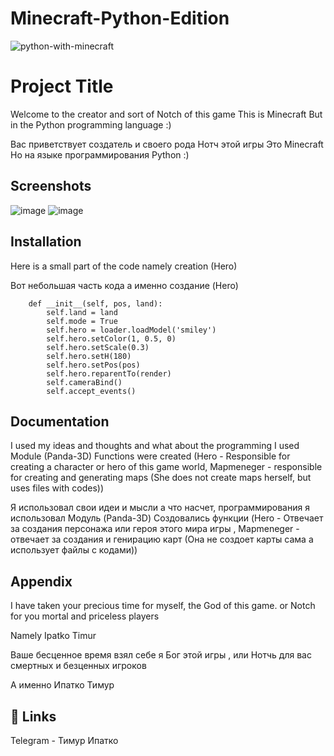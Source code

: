 # Minecraft-Python-Edition

![python-with-minecraft](https://user-images.githubusercontent.com/103319628/184663926-f4998bfe-e102-4340-afcf-ef14210a6732.jpg)


# Project Title
Welcome to the creator and sort of Notch of this game
This is Minecraft But in the Python programming language :)

Вас приветствует создатель и своего рода Нотч этой игры 
Это Minecraft Но на языке программирования Python :)

## Screenshots

![image](https://user-images.githubusercontent.com/103319628/184664095-501cd08c-e69d-424e-8b7b-b104e9af70d8.png)
![image](https://user-images.githubusercontent.com/103319628/184666096-67339262-28d8-4058-a352-35d2512b13c0.png)


## Installation
Here is a small part of the code namely creation (Hero)

Вот небольшая часть кода а именно создание (Hero)

```class Hero():
    def __init__(self, pos, land):
        self.land = land
        self.mode = True
        self.hero = loader.loadModel('smiley')
        self.hero.setColor(1, 0.5, 0)
        self.hero.setScale(0.3)
        self.hero.setH(180)
        self.hero.setPos(pos)
        self.hero.reparentTo(render)
        self.cameraBind()
        self.accept_events()
```

## Documentation
I used my ideas and thoughts and what about the programming I used
 Module (Panda-3D)
 Functions were created (Hero - Responsible for creating a character or hero of this game world, Mapmeneger - responsible for creating and generating maps (She does not create maps herself, but uses files with codes))

Я использовал свои идеи и мысли а что насчет, программирования я использовал 
 Модуль (Panda-3D) 
 Создовались функции (Hero - Отвечает за создания персонажа или героя этого мира игры , Mapmeneger - отвечает за создания и генирацию карт (Она не создоет карты сама а использует файлы с кодами)) 


## Appendix
I have taken your precious time for myself, the God of this game. or Notch for you mortal and priceless players

Namely Ipatko Timur

Ваше бесценное время взял себе я Бог этой игры , или Нотчь для вас смертных и безценных игроков

А именно Ипатко Тимур
    
## 🔗 Links
Telegram - Тимур Ипатко

